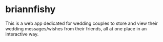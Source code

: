 briannfishy
===========

This is a web app dedicated for wedding couples to store and view their wedding messages/wishes from their friends, all at one place in an interactive way.
